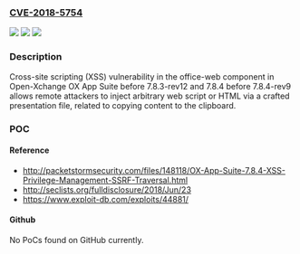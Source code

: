 ### [CVE-2018-5754](https://cve.mitre.org/cgi-bin/cvename.cgi?name=CVE-2018-5754)
![](https://img.shields.io/static/v1?label=Product&message=n%2Fa&color=blue)
![](https://img.shields.io/static/v1?label=Version&message=n%2Fa&color=blue)
![](https://img.shields.io/static/v1?label=Vulnerability&message=n%2Fa&color=brighgreen)

### Description

Cross-site scripting (XSS) vulnerability in the office-web component in Open-Xchange OX App Suite before 7.8.3-rev12 and 7.8.4 before 7.8.4-rev9 allows remote attackers to inject arbitrary web script or HTML via a crafted presentation file, related to copying content to the clipboard.

### POC

#### Reference
- http://packetstormsecurity.com/files/148118/OX-App-Suite-7.8.4-XSS-Privilege-Management-SSRF-Traversal.html
- http://seclists.org/fulldisclosure/2018/Jun/23
- https://www.exploit-db.com/exploits/44881/

#### Github
No PoCs found on GitHub currently.

